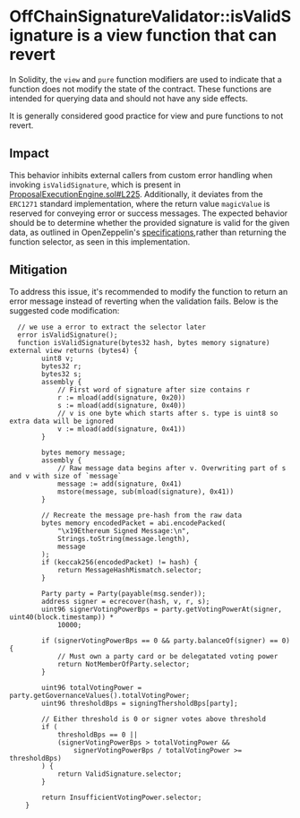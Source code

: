 # OffChainSignatureValidator::isValidSignature is a view function that can revert

In Solidity, the `view` and `pure` function modifiers are used to indicate that a function does not modify the state of the contract. These functions are intended for querying data and should not have any side effects. 

It is generally considered good practice for view and pure functions to not revert. 

## Impact
This behavior inhibits external callers from custom error handling when invoking `isValidSignature`, which is present in [ProposalExecutionEngine.sol#L225](https://github.com/code-423n4/2023-10-party/blob/b23c65d62a20921c709582b0b76b387f2bb9ebb5/contracts/proposals/ProposalExecutionEngine.sol#L225). Additionally, it deviates from the `ERC1271` standard implementation, where the return value `magicValue` is reserved for conveying error or success messages. The expected behavior should be to determine whether the provided signature is valid for the given data, as outlined in OpenZeppelin's [specifications](https://github.com/OpenZeppelin/openzeppelin-contracts/blob/94697be8a3f0dfcd95dfb13ffbd39b5973f5c65d/contracts/interfaces/IERC1271.sol#L12),rather than returning the function selector, as seen in this implementation.

## Mitigation 
To address this issue, it's recommended to modify the function to return an error message instead of reverting when the validation fails. Below is the suggested code modification:
```
  // we use a error to extract the selector later
  error isValidSignature();
  function isValidSignature(bytes32 hash, bytes memory signature) external view returns (bytes4) {
        uint8 v;
        bytes32 r;
        bytes32 s;
        assembly {
            // First word of signature after size contains r
            r := mload(add(signature, 0x20))
            s := mload(add(signature, 0x40))
            // v is one byte which starts after s. type is uint8 so extra data will be ignored
            v := mload(add(signature, 0x41))
        }

        bytes memory message;
        assembly {
            // Raw message data begins after v. Overwriting part of s and v with size of `message`
            message := add(signature, 0x41)
            mstore(message, sub(mload(signature), 0x41))
        }

        // Recreate the message pre-hash from the raw data
        bytes memory encodedPacket = abi.encodePacked(
            "\x19Ethereum Signed Message:\n",
            Strings.toString(message.length),
            message
        );
        if (keccak256(encodedPacket) != hash) {
            return MessageHashMismatch.selector;
        }

        Party party = Party(payable(msg.sender));
        address signer = ecrecover(hash, v, r, s);
        uint96 signerVotingPowerBps = party.getVotingPowerAt(signer, uint40(block.timestamp)) *
            10000;

        if (signerVotingPowerBps == 0 && party.balanceOf(signer) == 0) {
            // Must own a party card or be delegatated voting power
            return NotMemberOfParty.selector;
        }

        uint96 totalVotingPower = party.getGovernanceValues().totalVotingPower;
        uint96 thresholdBps = signingThersholdBps[party];

        // Either threshold is 0 or signer votes above threshold
        if (
            thresholdBps == 0 ||
            (signerVotingPowerBps > totalVotingPower &&
                signerVotingPowerBps / totalVotingPower >= thresholdBps)
        ) {
            return ValidSignature.selector;
        }

        return InsufficientVotingPower.selector;
    }
```